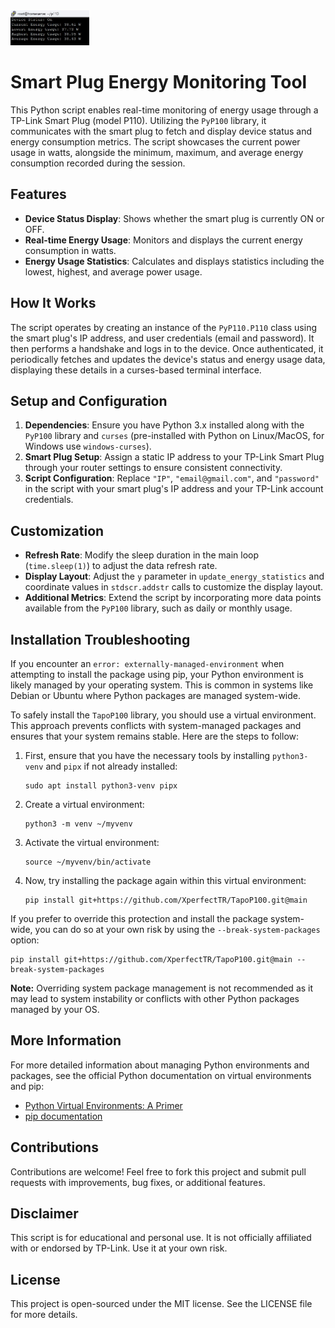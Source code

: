 <img src="image.jpg" alt="Project Image" style="width:25%;">

<h1>Smart Plug Energy Monitoring Tool</h1>

<p>This Python script enables real-time monitoring of energy usage through a TP-Link Smart Plug (model P110). Utilizing the <code>PyP100</code> library, it communicates with the smart plug to fetch and display device status and energy consumption metrics. The script showcases the current power usage in watts, alongside the minimum, maximum, and average energy consumption recorded during the session.</p>

<h2>Features</h2>
<ul>
  <li><strong>Device Status Display</strong>: Shows whether the smart plug is currently ON or OFF.</li>
  <li><strong>Real-time Energy Usage</strong>: Monitors and displays the current energy consumption in watts.</li>
  <li><strong>Energy Usage Statistics</strong>: Calculates and displays statistics including the lowest, highest, and average power usage.</li>
</ul>

<h2>How It Works</h2>
<p>The script operates by creating an instance of the <code>PyP110.P110</code> class using the smart plug's IP address, and user credentials (email and password). It then performs a handshake and logs in to the device. Once authenticated, it periodically fetches and updates the device's status and energy usage data, displaying these details in a curses-based terminal interface.</p>

<h2>Setup and Configuration</h2>
<ol>
  <li><strong>Dependencies</strong>: Ensure you have Python 3.x installed along with the <code>PyP100</code> library and <code>curses</code> (pre-installed with Python on Linux/MacOS, for Windows use <code>windows-curses</code>).</li>
  <li><strong>Smart Plug Setup</strong>: Assign a static IP address to your TP-Link Smart Plug through your router settings to ensure consistent connectivity.</li>
  <li><strong>Script Configuration</strong>: Replace <code>"IP"</code>, <code>"email@gmail.com"</code>, and <code>"password"</code> in the script with your smart plug's IP address and your TP-Link account credentials.</li>
</ol>

<h2>Customization</h2>
<ul>
  <li><strong>Refresh Rate</strong>: Modify the sleep duration in the main loop (<code>time.sleep(1)</code>) to adjust the data refresh rate.</li>
  <li><strong>Display Layout</strong>: Adjust the <code>y</code> parameter in <code>update_energy_statistics</code> and coordinate values in <code>stdscr.addstr</code> calls to customize the display layout.</li>
  <li><strong>Additional Metrics</strong>: Extend the script by incorporating more data points available from the <code>PyP100</code> library, such as daily or monthly usage.</li>
</ul>

<h2>Installation Troubleshooting</h2>
<p>If you encounter an <code>error: externally-managed-environment</code> when attempting to install the package using pip, your Python environment is likely managed by your operating system. This is common in systems like Debian or Ubuntu where Python packages are managed system-wide.</p>

<p>To safely install the <code>TapoP100</code> library, you should use a virtual environment. This approach prevents conflicts with system-managed packages and ensures that your system remains stable. Here are the steps to follow:</p>

<ol>
  <li>First, ensure that you have the necessary tools by installing <code>python3-venv</code> and <code>pipx</code> if not already installed:
    <pre><code>sudo apt install python3-venv pipx</code></pre>
  </li>
  <li>Create a virtual environment:
    <pre><code>python3 -m venv ~/myvenv</code></pre>
  </li>
  <li>Activate the virtual environment:
    <pre><code>source ~/myvenv/bin/activate</code></pre>
  </li>
  <li>Now, try installing the package again within this virtual environment:
    <pre><code>pip install git+https://github.com/XperfectTR/TapoP100.git@main</code></pre>
  </li>
</ol>

<p>If you prefer to override this protection and install the package system-wide, you can do so at your own risk by using the <code>--break-system-packages</code> option:
  <pre><code>pip install git+https://github.com/XperfectTR/TapoP100.git@main --break-system-packages</code></pre>
</p>

<p><strong>Note:</strong> Overriding system package management is not recommended as it may lead to system instability or conflicts with other Python packages managed by your OS.</p>

<h2>More Information</h2>
<p>For more detailed information about managing Python environments and packages, see the official Python documentation on virtual environments and pip:</p>
<ul>
  <li><a href="https://docs.python.org/3/tutorial/venv.html">Python Virtual Environments: A Primer</a></li>
  <li><a href="https://pip.pypa.io/en/stable/">pip documentation</a></li>
</ul>


<h2>Contributions</h2>
<p>Contributions are welcome! Feel free to fork this project and submit pull requests with improvements, bug fixes, or additional features.</p>

<h2>Disclaimer</h2>
<p>This script is for educational and personal use. It is not officially affiliated with or endorsed by TP-Link. Use it at your own risk.</p>

<h2>License</h2>
<p>This project is open-sourced under the MIT license. See the LICENSE file for more details.</p>

